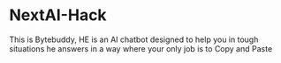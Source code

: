 # NextAI-Hack
This is Bytebuddy, HE is an AI chatbot designed to help you in tough situations he answers in a way where your only job is to Copy and Paste
